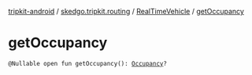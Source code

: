[tripkit-android](../../index.md) / [skedgo.tripkit.routing](../index.md) / [RealTimeVehicle](index.md) / [getOccupancy](./get-occupancy.md)

# getOccupancy

`@Nullable open fun getOccupancy(): `[`Occupancy`](../-occupancy/index.md)`?`